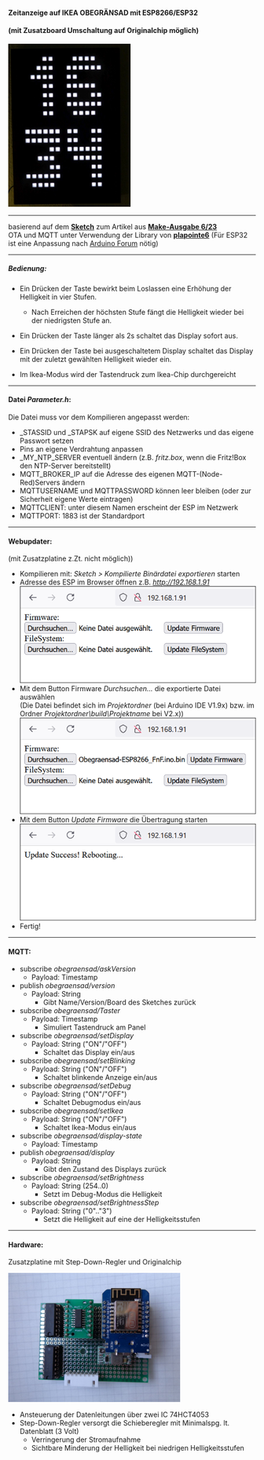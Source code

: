 #### Zeitanzeige auf IKEA OBEGRÄNSAD mit ESP8266/ESP32

#### (mit Zusatzboard Umschaltung auf Originalchip möglich)

<img title="" src="https://github.com/FritzNichtFratz/Obegraensad/blob/main/Pics/Zeitanzeige.jpg" alt="Picture" width="249">

***

basierend auf dem [**Sketch**](https://github.com/MakeMagazinDE/Obegraensad) zum Artikel aus [**Make-Ausgabe 6/23**](https://www.heise.de/select/make/2023/6)   
OTA und MQTT unter Verwendung der Library von **[plapointe6](https://github.com/plapointe6/EspMQTTClient)** (Für ESP32 ist eine Anpassung nach [Arduino Forum](https://forum.arduino.cc/t/broken-dependencies/1266624/8) nötig)

***

##### Bedienung:

- Ein Drücken der Taste bewirkt beim Loslassen eine Erhöhung der Helligkeit in vier Stufen.
  
  - Nach Erreichen der höchsten Stufe fängt die Helligkeit wieder bei der niedrigsten Stufe an.

- Ein Drücken der Taste länger als 2s schaltet das Display sofort aus.

- Ein Drücken der Taste bei ausgeschaltetem Display schaltet das Display mit der zuletzt gewählten Helligkeit wieder ein.

- Im Ikea-Modus wird der Tastendruck zum Ikea-Chip durchgereicht

***

#### Datei *Parameter.h*:

Die Datei muss vor dem Kompilieren angepasst werden:

- _STASSID und _STAPSK auf eigene SSID des Netzwerks und das eigene Passwort setzen
- Pins an eigene Verdrahtung anpassen
- _MY_NTP_SERVER eventuell ändern (z.B. _fritz.box_, wenn die Fritz!Box den NTP-Server bereitstellt)
- MQTT_BROKER_IP auf die Adresse des eigenen MQTT-(Node-Red)Servers ändern
- MQTTUSERNAME und MQTTPASSWORD können leer bleiben (oder zur Sicherheit eigene Werte eintragen)
- MQTTCLIENT: unter diesem Namen erscheint der ESP im Netzwerk 
- MQTTPORT: 1883 ist der Standardport

***

#### Webupdater:

(mit Zusatzplatine z.Zt. nicht möglich))

- Kompilieren mit: _Sketch > Kompilierte Binärdatei exportieren_ starten
- Adresse des ESP im Browser öffnen z.B. _http://192.168.1.91_
  ![Picture](https://github.com/FritzNichtFratz/Obegraensad/blob/main/Pics/OTA1.png)
- Mit dem Button Firmware *Durchsuchen...* die exportierte Datei auswählen     
  (Die Datei befindet sich im _Projektordner_ (bei Arduino IDE V1.9x) bzw. im Ordner _Projektordner\build\Projektname_ bei V2.x))
  ![Picture](https://github.com/FritzNichtFratz/Obegraensad/blob/main/Pics/OTA2.png)
- Mit dem Button *Update Firmware* die Übertragung starten
  ![Picture](https://github.com/FritzNichtFratz/Obegraensad/blob/main/Pics/OTA3.png)
- Fertig!

***

#### MQTT:

- subscribe *obegraensad/askVersion*
  - Payload: Timestamp
- publish *obegraensad/version*
  - Payload: String
    - Gibt Name/Version/Board des Sketches zurück
- subscribe *obegraensad/Taster*
  - Payload: Timestamp
    - Simuliert Tastendruck am Panel
- subscribe *obegraensad/setDisplay*
  - Payload: String ("ON"/"OFF")
    - Schaltet das Display ein/aus
- subscribe *obegraensad/setBlinking*
  - Payload: String ("ON"/"OFF")
    - Schaltet blinkende Anzeige ein/aus
- subscribe *obegraensad/setDebug*
  - Payload: String ("ON"/"OFF")
    - Schaltet Debugmodus ein/aus
- subscribe *obegraensad/setIkea*
  - Payload: String ("ON"/"OFF")
    - Schaltet Ikea-Modus ein/aus
- subscribe *obegraensad/display-state*
  - Payload: Timestamp
- publish *obegraensad/display*
  - Payload: String
    - Gibt den Zustand des Displays zurück
- subscribe *obegraensad/setBrightness*
  - Payload: String (254..0)
    - Setzt im Debug-Modus die Helligkeit
- subscribe *obegraensad/setBrightnessStep*
  - Payload: String ("0".."3")
    - Setzt die Helligkeit auf eine der Helligkeitsstufen

***

#### Hardware:

Zusatzplatine mit Step-Down-Regler und Originalchip

<img title="" src="https://github.com/FritzNichtFratz/Obegraensad/blob/main/Hardware/Zusatzplatine.jpg" alt="Picture" width="350">

- Ansteuerung der Datenleitungen über zwei IC 74HCT4053
- Step-Down-Regler versorgt die Schieberegler mit Minimalspg. lt. Datenblatt (3 Volt)
  - Verringerung der Stromaufnahme
  - Sichtbare Minderung der Helligkeit bei niedrigen Helligkeitsstufen
